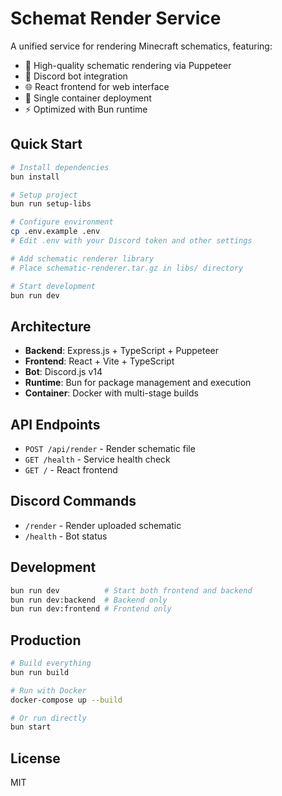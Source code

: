 # Schemat Render Service

A unified service for rendering Minecraft schematics, featuring:
- 🎨 High-quality schematic rendering via Puppeteer
- 🤖 Discord bot integration
- 🌐 React frontend for web interface
- 🚀 Single container deployment
- ⚡ Optimized with Bun runtime

## Quick Start

```bash
# Install dependencies
bun install

# Setup project
bun run setup-libs

# Configure environment
cp .env.example .env
# Edit .env with your Discord token and other settings

# Add schematic renderer library
# Place schematic-renderer.tar.gz in libs/ directory

# Start development
bun run dev
```

## Architecture

- **Backend**: Express.js + TypeScript + Puppeteer
- **Frontend**: React + Vite + TypeScript  
- **Bot**: Discord.js v14
- **Runtime**: Bun for package management and execution
- **Container**: Docker with multi-stage builds

## API Endpoints

- `POST /api/render` - Render schematic file
- `GET /health` - Service health check
- `GET /` - React frontend

## Discord Commands

- `/render` - Render uploaded schematic
- `/health` - Bot status

## Development

```bash
bun run dev          # Start both frontend and backend
bun run dev:backend  # Backend only
bun run dev:frontend # Frontend only
```

## Production

```bash
# Build everything
bun run build

# Run with Docker
docker-compose up --build

# Or run directly
bun start
```

## License

MIT
